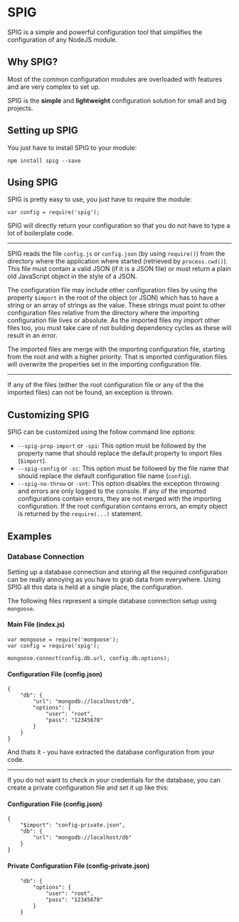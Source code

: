 # SPIG

SPIG is a simple and powerful configuration tool that simplifies the configuration of any NodeJS module.




## Why SPIG?

Most of the common configuration modules are overloaded with features and are very complex to set up.

SPIG is the **simple** and **lightweight** configuration solution for small and big projects.




## Setting up SPIG

You just have to install SPIG to your module:

```
npm install spig --save
```




## Using SPIG

SPIG is pretty easy to use, you just have to require the module:

```
var config = require('spig');
```

SPIG will directly return your configuration so that you do not have to type a lot of boilerplate code.

---

SPIG reads the file `config.js` or `config.json` (by using `require()`) from the directory where the application where started (retrieved by `process.cwd()`). This file must contain a valid JSON (if it is a JSON file) or must return a plain old JavaScript object in the style of a JSON.

The configuration file may include other configuration files by using the property `$import` in the root of the object (or JSON) which has to have a string or an array of strings as the value. These strings must point to other configuration files relative from the directory where the importing configuration file lives or absolute. As the imported files my import other files too, you must take care of not building dependency cycles as these will result in an error.

The imported files are merge with the importing configuration file, starting from the root and with a higher priority. That is imported configuration files will overwrite the properties set in the importing configuration file.

---

If any of the files (either the root configuration file or any of the the imported files) can not be found, an exception is thrown.




## Customizing SPIG

SPIG can be customized using the follow command line options:

* `--spig-prop-import` or `-spi`: This option must be followed by the property name that should replace the default property to import files (`$import`).
* `--spig-config` or `-sc`: This option must be followed by the file name that should replace the default configuration file name (`config`).
* `--spig-no-throw` or `-snt`: This option disables the exception throwing and errors are only logged to the console. If any of the imported configurations contain errors, they are not merged with the importing configuration. If the root configuration contains errors, an empty object is returned by the `require(...)` statement.




## Examples



### Database Connection

Setting up a database connection and storing all the required configuration can be really annoying as you have to grab data from everywhere. Using SPIG all this data is held at a single place, the configuration.

The following files represent a simple database connection setup using `mongoose`.


#### Main File (index.js)

```
var mongoose = require('mongoose');
var config = require('spig');

mongoose.connect(config.db.url, config.db.options);
```


#### Configuration File (config.json)

```
{
    "db": {
        "url": "mongodb://localhost/db",
        "options": {
            "user": "root",
            "pass": "12345678"
        }
    }
}
```

And thats it - you have extracted the database configuration from your code.

---

If you do not want to check in your credentials for the database, you can create a private configuration file and set it up like this:


#### Configuration File (config.json)

```
{
    "$import": "config-private.json",
    "db": {
        "url": "mongodb://localhost/db"
    }
}
```


#### Private Configuration File (config-private.json)

```
    "db": {
        "options": {
            "user": "root",
            "pass": "12345678"
        }
    }
```
